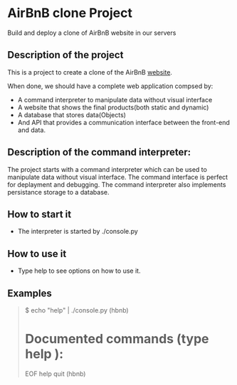 # AirBnB clone Project
Build and deploy a clone of AirBnB website in our servers

## Description of the project

This is a project to create a clone of the AirBnB [website](https://www.airbnb.com/).

When done, we should have a complete web application compsed by:
- A command interpreter to manipulate data without visual interface
- A website that shows the final products(both static and dynamic)
- A database that stores data(Objects)
- And API that provides a communication interface between the front-end and data.


## Description of the command interpreter:
The project starts with a command interpreter which can be used to manipulate data without visual interface. The command interface is perfect for deplayment and debugging.
The command interpreter also implements persistance storage to a database.



## How to start it
- The interpreter is started by ./console.py

## How to use it
- Type help to see options on how to use it.

## Examples


> $ echo "help" | ./console.py
> (hbnb)
> 
> Documented commands (type help <topic>)\:
> ========================================
> EOF  help  quit
> (hbnb)
